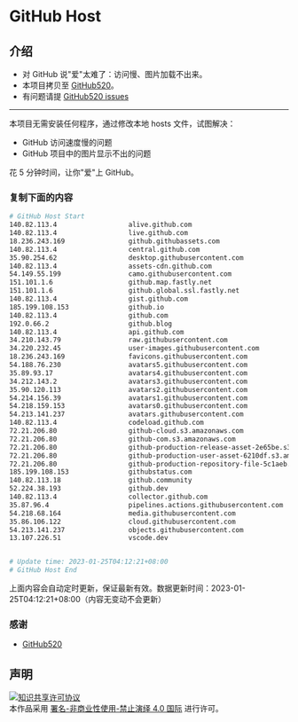 # GitHub Host
## 介绍
- 对 GitHub 说"爱"太难了：访问慢、图片加载不出来。
- 本项目拷贝至 [GitHub520](https://github.com/521xueweihan/GitHub520)。
- 有问题请提 [GitHub520 issues](https://github.com/521xueweihan/GitHub520/issues/new)

---

本项目无需安装任何程序，通过修改本地 hosts 文件，试图解决：
- GitHub 访问速度慢的问题
- GitHub 项目中的图片显示不出的问题

花 5 分钟时间，让你"爱"上 GitHub。

### 复制下面的内容
```bash
# GitHub Host Start
140.82.113.4                  alive.github.com
140.82.113.4                  live.github.com
18.236.243.169                github.githubassets.com
140.82.113.4                  central.github.com
35.90.254.62                  desktop.githubusercontent.com
140.82.113.4                  assets-cdn.github.com
54.149.55.199                 camo.githubusercontent.com
151.101.1.6                   github.map.fastly.net
151.101.1.6                   github.global.ssl.fastly.net
140.82.113.4                  gist.github.com
185.199.108.153               github.io
140.82.113.4                  github.com
192.0.66.2                    github.blog
140.82.113.4                  api.github.com
34.210.143.79                 raw.githubusercontent.com
34.220.232.45                 user-images.githubusercontent.com
18.236.243.169                favicons.githubusercontent.com
54.188.76.230                 avatars5.githubusercontent.com
35.89.93.17                   avatars4.githubusercontent.com
34.212.143.2                  avatars3.githubusercontent.com
35.90.120.113                 avatars2.githubusercontent.com
54.214.156.39                 avatars1.githubusercontent.com
54.218.159.153                avatars0.githubusercontent.com
54.213.141.237                avatars.githubusercontent.com
140.82.113.4                  codeload.github.com
72.21.206.80                  github-cloud.s3.amazonaws.com
72.21.206.80                  github-com.s3.amazonaws.com
72.21.206.80                  github-production-release-asset-2e65be.s3.amazonaws.com
72.21.206.80                  github-production-user-asset-6210df.s3.amazonaws.com
72.21.206.80                  github-production-repository-file-5c1aeb.s3.amazonaws.com
185.199.108.153               githubstatus.com
140.82.113.18                 github.community
52.224.38.193                 github.dev
140.82.113.4                  collector.github.com
35.87.96.4                    pipelines.actions.githubusercontent.com
54.218.68.164                 media.githubusercontent.com
35.86.106.122                 cloud.githubusercontent.com
54.213.141.237                objects.githubusercontent.com
13.107.226.51                 vscode.dev


# Update time: 2023-01-25T04:12:21+08:00
# GitHub Host End

```
上面内容会自动定时更新，保证最新有效。数据更新时间：2023-01-25T04:12:21+08:00（内容无变动不会更新）

### 感谢

- [GitHub520](https://github.com/521xueweihan/GitHub520)

## 声明
<a rel="license" href="https://creativecommons.org/licenses/by-nc-nd/4.0/deed.zh"><img alt="知识共享许可协议" style="border-width: 0" src="https://licensebuttons.net/l/by-nc-nd/4.0/88x31.png"></a><br>本作品采用 <a rel="license" href="https://creativecommons.org/licenses/by-nc-nd/4.0/deed.zh">署名-非商业性使用-禁止演绎 4.0 国际</a> 进行许可。